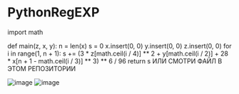 # PythonRegEXP
import math


def main(z, x, y):
    n = len(x)
    s = 0
    x.insert(0, 0)
    y.insert(0, 0)
    z.insert(0, 0)
    for i in range(1, n + 1):
        s += (3 * z[math.ceil(i / 4)] ** 2 + y[math.ceil(i / 2)] +
              28 * x[n + 1 - math.ceil(i / 3)] ** 3) ** 6 / 96
    return s
ИЛИ СМОТРИ ФАЙЛ В ЭТОМ РЕПОЗИТОРИИ

![image](https://user-images.githubusercontent.com/85654567/173178848-5419b181-edba-4ea2-862f-47dedc759880.png)
![image](https://user-images.githubusercontent.com/85654567/173178880-763c8213-c572-4e52-ace9-ad0c13eac4db.png)
